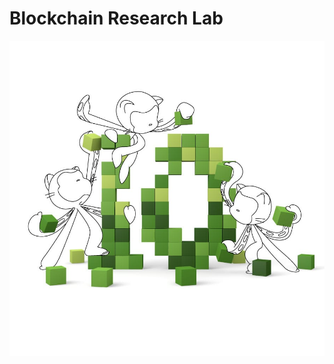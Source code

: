 # Blockchain Research Lab

![Tenocats](https://github.com/EuclidStellar/.github/blob/main/profile/assets/tentocats.jpg?raw=true)
